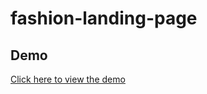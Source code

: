 # fashion-landing-page

## Demo
[Click here to view the demo](https://aadimach2.github.io/fashion-landing-page/)
